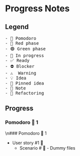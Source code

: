 # Progress Notes

## Legend

<pre>
- 🍅 Pomodoro
- 🔴 Red phase
- 🟢 Green phase
- 🚧 In progress
- ✅ Ready
- ⛔ Blocker
- ⚠  Warning 
- 💡 Idea
- 📌 Pinned idea
- 📝 Note 
- 🔨 Refactoring
</pre>

## Progress

### Pomodoro 🍅 1
\n### Pomodoro 🍅 1
- User story #1 🚧
  - Scenario # 🔴 - Dummy files
